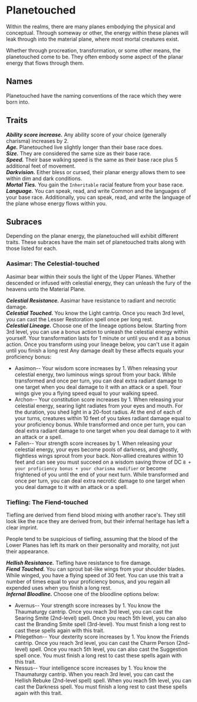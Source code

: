 # Planetouched
Within the realms, there are many planes embodying the physical and conceptual. Through someway or other, the energy within these planes will leak through into the material plane, where most mortal creatures exist.

Whether through procreation, transformation, or some other means, the planetouched come to be. They often embody some aspect of the planar energy that flows through them.

## Names
Planetouched have the naming conventions of the race which they were born into.

## Traits
***Ability score increase.*** Any ability score of your choice (generally charisma) increases by 2.<br>
***Age.*** Planetouched live slightly longer than their base race does.<br>
***Size.*** They are considered the same size as their base race.<br>
***Speed.*** Their base walking speed is the same as their base race plus 5 additional feet of movement.<br>
***Darkvision.*** Either bless or cursed, their planar energy allows them to see within dim and dark conditions.<br>
***Mortal Ties.*** You gain the `Inheritable` racial feature from your base race.<br>
***Language.*** You can speak, read, and write Common and the languages of your base race. Additionally, you can speak, read, and write the language of the plane whose energy flows within you.

## Subraces
Depending on the planar energy, the planetouched will exhibit different traits. These subraces have the main set of planetouched traits along with those listed for each.

### Aasimar: The Celestial-touched
Aasimar bear within their souls the light of the Upper Planes. Whether descended or infused with celestial energy, they can unleash the fury of the heavens unto the Material Plane.

***Celestial Resistance.*** Aasimar have resistance to radiant and necrotic damage.<br>
***Celestial Touched.*** You know the Light cantrip. Once you reach 3rd level, you can cast the Lesser Restoration spell once per long rest.<br>
***Celestial Lineage.*** Choose one of the lineage options below. Starting from 3rd level, you can use a bonus action to unleash the celestial energy within yourself. Your transformation lasts for 1 minute or until you end it as a bonus action. Once you transform using your lineage below, you can't use it again until you finish a long rest Any damage dealt by these affects equals your proficiency bonus:

* Aasimon-- Your wisdom score increases by 1. When releasing your celestial energy, two luminous wings sprout from your back. While transformed and once per turn, you can deal extra radiant damage to one target when you deal damage to it with an attack or a spell. Your wings give you a flying speed equal to your walking speed.
* Archon-- Your constitution score increases by 1. When releasing your celestial energy, searing light radiates from your eyes and mouth. For the duration, you shed light in a 20-foot radius. At the end of each of your turns, creatures within 10 feet of you takes radiant damage equal to your proficiency bonus. While transformed and once per turn, you can deal extra radiant damage to one target when you deal damage to it with an attack or a spell.
* Fallen-- Your strength score increases by 1. When releasing your celestial energy, your eyes become pools of darkness, and ghostly, flightless wings sprout from your back. Non-allied creatures within 10 feet and can see you must succeed on a wisdom saving throw of DC `8 + your proficiency bonus + your charisma modifier` or become frightened of you until the end of your next turn. While transformed and once per turn, you can deal extra necrotic damage to one target when you deal damage to it with an attack or a spell.

### Tiefling: The Fiend-touched
Tiefling are derived from fiend blood mixing with another race's. They still look like the race they are derived from, but their infernal heritage has left a clear imprint.

People tend to be suspicious of tiefling, assuming that the blood of the Lower Planes has left its mark on their personality and morality, not just their appearance.

***Hellish Resistance.*** Tiefling have resistance to fire damage.<br>
***Fiend Touched.*** You can sprout bat-like wings from your shoulder blades. While winged, you have a flying speed of 30 feet. You can use this trait a number of times equal to your proficiency bonus, and you regain all expended uses when you finish a long rest.<br>
***Infernal Bloodline.*** Choose one of the bloodline options below:

* Avernus-- Your strength score increases by 1. You know the Thaumaturgy cantrip. Once you reach 3rd level, you can cast the Searing Smite (2nd-level) spell. Once you reach 5th level, you can also cast the Branding Smite spell (3rd-level). You must finish a long rest to cast these spells again with this trait.
* Phlegethon-- Your dexterity score increases by 1. You know the Friends cantrip. Once you reach 3rd level, you can cast the Charm Person (2nd-level) spell. Once you reach 5th level, you can also cast the Suggestion spell once. You must finish a long rest to cast these spells again with this trait.
* Nessus-- Your intelligence score increases by 1. You know the Thaumaturgy cantrip. When you reach 3rd level, you can cast the Hellish Rebuke (2nd-level spell) spell. When you reach 5th level, you can cast the Darkness spell. You must finish a long rest to cast these spells again with this trait.